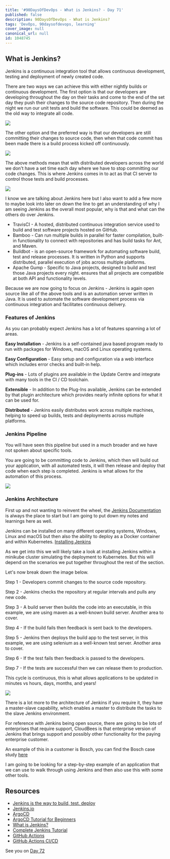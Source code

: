 ```yaml
---
title: '#90DaysOfDevOps - What is Jenkins? - Day 71'
published: false
description: 90DaysOfDevOps - What is Jenkins?
tags: 'DevOps, 90daysofdevops, learning'
cover_image: null
canonical_url: null
id: 1048745
---
```


## What is Jenkins?

Jenkins is a continuous integration tool that allows continuous development, testing and deployment of newly created code.

There are two ways we can achieve this with either nightly builds or continuous development. The first option is that our developers are developing throughout the day on their tasks and come to the end of the set day they push their changes to the source code repository. Then during the night we run our unit tests and build the software. This could be deemed as the old way to integrate all code.

![](Images/Day71_CICD1.png)

The other option and the preferred way is that our developers are still committing their changes to source code, then when that code commit has been made there is a build process kicked off continuously.

![](Images/Day71_CICD2.png)

The above methods mean that with distributed developers across the world we don't have a set time each day where we have to stop committing our code changes. This is where Jenkins comes in to act as that CI server to control those tests and build processes.

![](Images/Day71_CICD3.png)

I know we are talking about Jenkins here but I also want to add a few more to maybe look into later on down the line to get an understanding of why I am seeing Jenkins as the overall most popular, why is that and what can the others do over Jenkins.

- TravisCI - A hosted, distributed continuous integration service used to build and test software projects hosted on GitHub.
- Bamboo - Can run multiple builds in parallel for faster compilation, built-in functionality to connect with repositories and has build tasks for Ant, and Maven.
- Buildbot - is an open-source framework for automating software build, test and release processes. It is written in Python and supports distributed, parallel execution of jobs across multiple platforms.
- Apache Gump - Specific to Java projects, designed to build and test those Java projects every night. ensures that all projects are compatible at both API and functionality levels.

Because we are now going to focus on Jenkins - Jenkins is again open source like all of the above tools and is an automation server written in Java. It is used to automate the software development process via continuous integration and facilitates continuous delivery.

### Features of Jenkins

As you can probably expect Jenkins has a lot of features spanning a lot of areas.

**Easy Installation** - Jenkins is a self-contained java based program ready to run with packages for Windows, macOS and Linux operating systems.

**Easy Configuration** - Easy setup and configuration via a web interface which includes error checks and built-in help.

**Plug-ins** - Lots of plugins are available in the Update Centre and integrate with many tools in the CI / CD toolchain.

**Extensible** - In addition to the Plug-Ins available, Jenkins can be extended by that plugin architecture which provides nearly infinite options for what it can be used for.

**Distributed** - Jenkins easily distributes work across multiple machines, helping to speed up builds, tests and deployments across multiple platforms.

### Jenkins Pipeline

You will have seen this pipeline but used in a much broader and we have not spoken about specific tools.

You are going to be committing code to Jenkins, which then will build out your application, with all automated tests, it will then release and deploy that code when each step is completed. Jenkins is what allows for the automation of this process.

![](Images/Day71_CICD4.png)

### Jenkins Architecture

First up and not wanting to reinvent the wheel, the [Jenkins Documentation](https://www.jenkins.io/doc/developer/architecture/) is always the place to start but I am going to put down my notes and learnings here as well.

Jenkins can be installed on many different operating systems, Windows, Linux and macOS but then also the ability to deploy as a Docker container and within Kubernetes. [Installing Jenkins](https://www.jenkins.io/doc/book/installing/)

As we get into this we will likely take a look at installing Jenkins within a minikube cluster simulating the deployment to Kubernetes. But this will depend on the scenarios we put together throughout the rest of the section.

Let's now break down the image below.

Step 1 - Developers commit changes to the source code repository.

Step 2 - Jenkins checks the repository at regular intervals and pulls any new code.

Step 3 - A build server then builds the code into an executable, in this example, we are using maven as a well-known build server. Another area to cover.

Step 4 - If the build fails then feedback is sent back to the developers.

Step 5 - Jenkins then deploys the build app to the test server, in this example, we are using selenium as a well-known test server. Another area to cover.

Step 6 - If the test fails then feedback is passed to the developers.

Step 7 - If the tests are successful then we can release them to production.

This cycle is continuous, this is what allows applications to be updated in minutes vs hours, days, months, and years!

![](Images/Day71_CICD5.png)

There is a lot more to the architecture of Jenkins if you require it, they have a master-slave capability, which enables a master to distribute the tasks to the slave Jenkins environment.

For reference with Jenkins being open source, there are going to be lots of enterprises that require support, CloudBees is that enterprise version of Jenkins that brings support and possibly other functionality for the paying enterprise customer.

An example of this in a customer is Bosch, you can find the Bosch case study [here](https://assets.ctfassets.net/vtn4rfaw6n2j/case-study-boschpdf/40a0b23c61992ed3ee414ae0a55b6777/case-study-bosch.pdf)

I am going to be looking for a step-by-step example of an application that we can use to walk through using Jenkins and then also use this with some other tools.

## Resources

- [Jenkins is the way to build, test, deploy](https://youtu.be/_MXtbjwsz3A)
- [Jenkins.io](https://www.jenkins.io/)
- [ArgoCD](https://argo-cd.readthedocs.io/en/stable/)
- [ArgoCD Tutorial for Beginners](https://www.youtube.com/watch?v=MeU5_k9ssrs)
- [What is Jenkins?](https://www.youtube.com/watch?v=LFDrDnKPOTg)
- [Complete Jenkins Tutorial](https://www.youtube.com/watch?v=nCKxl7Q_20I&t=3s)
- [GitHub Actions](https://www.youtube.com/watch?v=R8_veQiYBjI)
- [GitHub Actions CI/CD](https://www.youtube.com/watch?v=mFFXuXjVgkU)

See you on [Day 72](day72.md)
